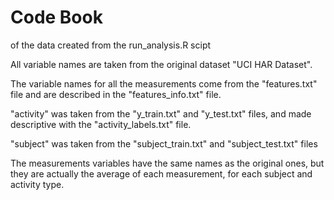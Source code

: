 # Code Book
of the data created from the run_analysis.R scipt

All variable names are taken from the original dataset "UCI HAR Dataset".

The variable names for all the measurements come from the "features.txt" file and are described in the "features_info.txt" file.

"activity" was taken from the "y_train.txt" and "y_test.txt" files, and made descriptive with the "activity_labels.txt" file.

"subject" was taken from the "subject_train.txt" and "subject_test.txt" files

The measurements variables have the same names as the original ones, but they are actually the average of each measurement, for each subject and activity type.
